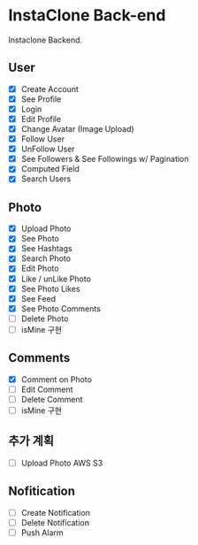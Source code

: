 # InstaClone Back-end

Instaclone Backend.

## User
 - [x] Create Account
 - [x] See Profile
 - [x] Login
 - [x] Edit Profile
 - [x] Change Avatar (Image Upload)
 - [x] Follow User
 - [x] UnFollow User
 - [x] See Followers & See Followings w/ Pagination
 - [x] Computed Field
 - [x] Search Users

## Photo
 - [x] Upload Photo
 - [x] See Photo
 - [x] See Hashtags
 - [x] Search Photo
 - [x] Edit Photo
 - [x] Like / unLike Photo
 - [x] See Photo Likes
 - [x] See Feed
 - [x] See Photo Comments
 - [ ] Delete Photo
 - [ ] isMine 구현

## Comments
 - [x] Comment on Photo
 - [ ] Edit Comment
 - [ ] Delete Comment
 - [ ] isMine 구현

## 추가 계획
 - [ ] Upload Photo AWS S3


## Nofitication
 - [ ] Create Notification 
 - [ ] Delete Notification
 - [ ] Push Alarm
